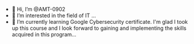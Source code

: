 - 👋 Hi, I’m @AMT-0902
- 👀 I’m interested in the field of IT ...
- 🌱 I’m currently learning Google Cybersecurity certificate. I'm glad I took up this course and I look forward to gaining and implementing the skills acquired in this program...

<!---
AMT-0902/AMT-0902 is a ✨ special ✨ repository because its `README.md` (this file) appears on your GitHub profile.
You can click the Preview link to take a look at your changes.
--->
